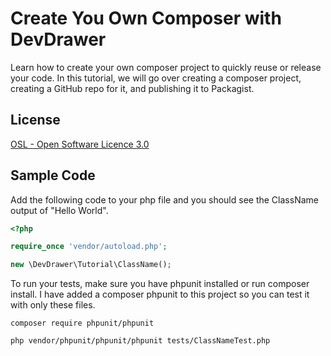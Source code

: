 # Create You Own Composer with DevDrawer

Learn how to create your own composer project to quickly reuse or release your code. In this tutorial, we will go over creating a composer project, creating a GitHub repo for it, and publishing it to Packagist.

## License

[OSL - Open Software Licence 3.0](http://opensource.org/licenses/osl-3.0.php)

## Sample Code

Add the following code to your php file and you should see the ClassName output of "Hello World".

```php
<?php

require_once 'vendor/autoload.php';

new \DevDrawer\Tutorial\ClassName();

```

To run your tests, make sure you have phpunit installed or run composer install. I have added a composer phpunit to this project so you can test it with only these files.

```
composer require phpunit/phpunit
```

```
php vendor/phpunit/phpunit/phpunit tests/ClassNameTest.php
```
